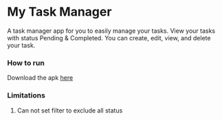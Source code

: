 # My Task Manager

A task manager app for you to easily manage your tasks.
View your tasks with status Pending & Completed.
You can create, edit, view, and delete your task.

### How to run

Download the
apk [here](https://drive.google.com/file/d/1kqvxzZ_y6Dcj7Msjs7fZzCZL7dKbEMj9/view?usp=sharing)

### Limitations

1. Can not set filter to exclude all status

